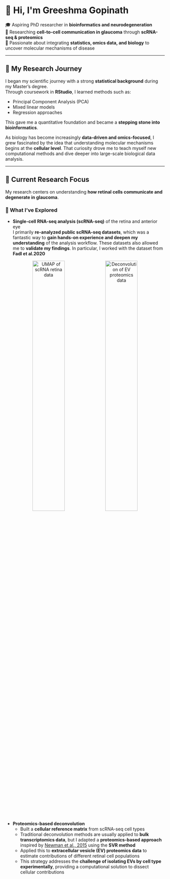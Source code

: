 # 👋 Hi, I'm Greeshma Gopinath  

🎓 Aspiring PhD researcher in **bioinformatics and neurodegeneration**  
🔬 Researching **cell-to-cell communication in glaucoma** through **scRNA-seq & proteomics**  
🌱 Passionate about integrating **statistics, omics data, and biology** to uncover molecular mechanisms of disease  

---

## 📘 My Research Journey  

I began my scientific journey with a strong **statistical background** during my Master’s degree.  
Through coursework in **RStudio**, I learned methods such as:  
- Principal Component Analysis (PCA)  
- Mixed linear models  
- Regression approaches  

This gave me a quantitative foundation and became a **stepping stone into bioinformatics**.  

As biology has become increasingly **data-driven and omics-focused**, I grew fascinated by the idea that understanding molecular mechanisms begins at the **cellular level**. That curiosity drove me to teach myself new computational methods and dive deeper into large-scale biological data analysis.  

---

## 🔬 Current Research Focus  

My research centers on understanding **how retinal cells communicate and degenerate in glaucoma**.  



### 🧬 What I’ve Explored

- **Single-cell RNA-seq analysis (scRNA-seq)** of the retina and anterior eye  
  I primarily **re-analyzed public scRNA-seq datasets**, which was a fantastic way to **gain hands-on experience and deepen my understanding** of the analysis workflow. These datasets also allowed me to **validate my findings**. In particular, I worked with the dataset from **Fadl et al.2020**  

<p align="center">
  <img src="figures/umap_retina.png" alt="UMAP of scRNA retina data" width="45%"/>
  <img src="figures/deconv_ev.png" alt="Deconvolution of EV proteomics data" width="45%"/>
</p>

- **Proteomics-based deconvolution**  
  - Built a **cellular reference matrix** from scRNA-seq cell types  
  - Traditional deconvolution methods are usually applied to **bulk transcriptomics data**, but I adapted a **proteomics-based approach** inspired by [Newman et al., 2015](https://doi.org/10.1038/nmeth.3337) using the **SVR method**  
  - Applied this to **extracellular vesicle (EV) proteomics data** to estimate contributions of different retinal cell populations  
  - This strategy addresses the **challenge of isolating EVs by cell type experimentally**, providing a computational solution to dissect cellular contributions
